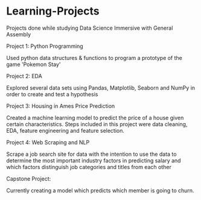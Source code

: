 # Learning-Projects
Projects done while studying Data Science Immersive with General Assembly

Project 1: Python Programming

Used python data structures & functions to program a prototype of the game 'Pokemon Stay'

Project 2: EDA

Explored several data sets using Pandas, Matplotlib, Seaborn and NumPy in order to create and test a hypothesis 

Project 3: Housing in Ames Price Prediction

Created a machine learning model to predict the price of a house given certain characteristics. Steps included in this project were data cleaning, EDA, feature engineering and feature selection.

Project 4: Web Scraping and NLP

Scrape a job search site for data with the intention to use the data to determine the most important industry factors in predicting salary and which factors distinguish job categories and titles from each other

Capstone Project: 

Currently creating a model which predicts which member is going to churn.
